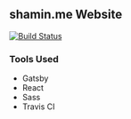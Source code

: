 ## shamin.me Website

[![Build Status](https://travis-ci.org/shaminmeerankutty/shamin.me.svg?branch=master)](https://travis-ci.org/shaminmeerankutty/shamin.me)

### Tools Used

- Gatsby
- React
- Sass
- Travis CI
